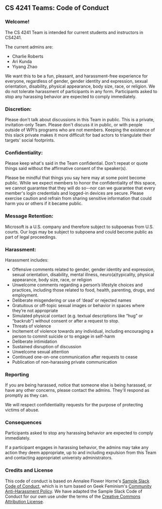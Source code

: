 ## CS 4241 Teams: Code of Conduct

### Welcome!

The CS 4241 Team is intended for current students and instructors in CS4241.

The current admins are:

- Charlie Roberts 
- Ari Kunda
- Yiyang Zhao

We want this to be a fun, pleasant, and harassment-free experience for everyone, regardless of gender, gender identity and expression, sexual orientation, disability, physical appearance, body size, race, or religion. We do not tolerate harassment of participants in any form. Participants asked to stop any harassing behavior are expected to comply immediately.

### Discretion:

Please don't talk about discussions in this Team in public. This is a private, invitation-only Team. Please don't discuss it in public, or with people outside of WPI’s programs who are not members. Keeping the existence of this slack private makes it more difficult for bad actors to triangulate their targets' social footprints.

### Confidentiality:

Please keep what's said in the Team confidential. Don't repeat or quote things said without the affirmative consent of the speaker(s).

Please be mindful that things you say here may at some point become public. While we expect members to honor the confidentiality of this space, we cannot guarantee that they will do so--nor can we guarantee that every member's login credentials and logged-in devices are secure. Please exercise caution and refrain from sharing sensitive information that could harm you or others if it became public.

### Message Retention:

Microsoft is a U.S. company and therefore subject to subpoenas from U.S. courts. Our logs may be subject to subpoena and could become public as part of legal proceedings.

### Harassment:

Harassment includes:

- Offensive comments related to gender, gender identity and expression, sexual orientation, disability, mental illness, neuro(a)typicality, physical appearance, body size, race, or religion 
- Unwelcome comments regarding a person’s lifestyle choices and practices, including those related to food, health, parenting, drugs, and employment. 
- Deliberate misgendering or use of ‘dead’ or rejected names 
- Gratuitous or off-topic sexual images or behavior in spaces where they’re not appropriate 
- Simulated physical contact (e.g. textual descriptions like “hug” or “backrub”) without consent or after a request to stop. 
- Threats of violence 
- Incitement of violence towards any individual, including encouraging a person to commit suicide or to engage in self-harm 
- Deliberate intimidation 
- Sustained disruption of discussion 
- Unwelcome sexual attention 
- Continued one-on-one communication after requests to cease 
- Publication of non-harassing private communication 

### Reporting

If you are being harassed, notice that someone else is being harassed, or have any other concerns, please contact the admins. They'll respond as promptly as they can.

We will respect confidentiality requests for the purpose of protecting victims of abuse.

### Consequences

Participants asked to stop any harassing behavior are expected to comply immediately.

If a participant engages in harassing behavior, the admins may take any action they deem appropriate, up to and including expulsion from this Team and contacting appropriatet univeristy administrators.

### Credits and License

This code of conduct is based on Annalee Flower Horne's [Sample Slack Code of Conduct](https://gist.github.com/annalee/2cddeff11357c3a8a613583ebca4dc17), which is in turn based on Geek Feminism's [Community Anti-Harassment Policy](http://geekfeminism.wikia.com/wiki/Community_anti-harassment/Policy). We have adapted the Sample Slack Code of Conduct for our own use under the terms of the [Creative Commons Attribution License](https://creativecommons.org/licenses/by/4.0/).
